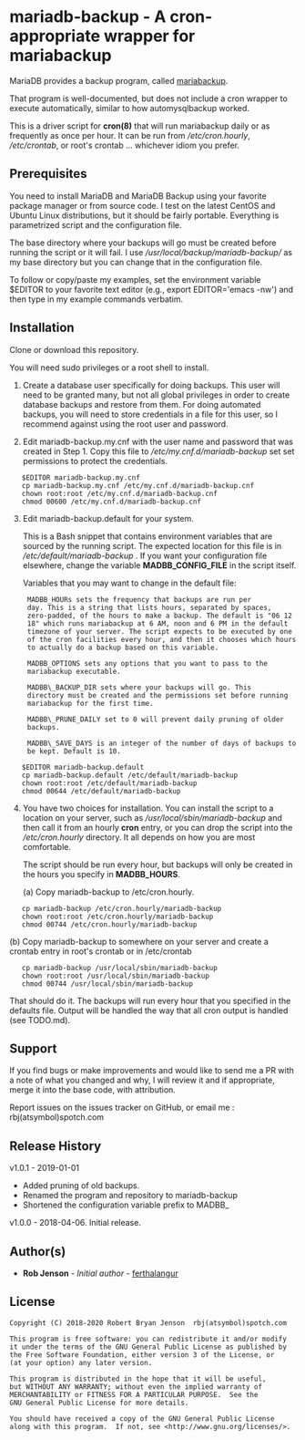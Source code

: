 # mariadb-backup - A cron-appropriate wrapper for mariabackup #

MariaDB provides a backup program, called
[mariabackup](https://mariadb.com/kb/en/library/mariabackup).

That program is well-documented, but does not include a cron wrapper to
execute automatically, similar to how automysqlbackup worked.

This is a driver script for **cron(8)** that will run mariabackup daily or as frequently as
once per hour. It can be run from */etc/cron.hourly*,
*/etc/crontab*, or root's crontab ... whichever idiom you prefer.



## Prerequisites ##

You need to install MariaDB and MariaDB Backup using your favorite
package manager or from source code. I test on the latest CentOS and
Ubuntu Linux distributions, but it should be fairly
portable. Everything is parametrized script and the configuration file.

The base directory where your backups will go must be created before
running the script or it will fail. I use
*/usr/local/backup/mariadb-backup/* as my base directory but you can
change that in the configuration file.

To follow or copy/paste my examples, set the environment variable
$EDITOR to your favorite text editor (e.g., export EDITOR='emacs -nw')
and then type in my example commands verbatim.


## Installation ##

Clone or download this repository.

You will need sudo privileges or a root shell to install.


1. Create a database user specifically for doing backups. This user
   will need to be granted many, but not all global privileges in
   order to create database backups and restore from them. For doing
   automated backups, you will need to store credentials in a file for
   this user, so I recommend against using the root user and
   password.

2. Edit mariadb-backup.my.cnf with the user name and password that was
   created in Step 1. Copy this file to */etc/my.cnf.d/mariadb-backup*
   set set permissions to protect the credentials.

```
   $EDITOR mariadb-backup.my.cnf
   cp mariadb-backup.my.cnf /etc/my.cnf.d/mariadb-backup.cnf
   chown root:root /etc/my.cnf.d/mariadb-backup.cnf
   chmod 00600 /etc/my.cnf.d/mariadb-backup.cnf
```

3. Edit mariadb-backup.default for your system. 

    This is a Bash snippet that contains environment variables that
    are sourced by the running script. The expected location for this
    file is in */etc/default/mariadb-backup* . If you want your
    configuration file elsewhere, change the variable
    **MADBB\_CONFIG_FILE** in the script itself.

    Variables that you may want to change in the default file:

		MADBB_HOURs sets the frequency that backups are run per
		day. This is a string that lists hours, separated by spaces,
		zero-padded, of the hours to make a backup. The default is "06 12
		18" which runs mariabackup at 6 AM, noon and 6 PM in the default
		timezone of your server. The script expects to be executed by one
		of the cron facilities every hour, and then it chooses which hours
		to actually do a backup based on this variable.

		MADBB_OPTIONS sets any options that you want to pass to the
		mariabackup executable.

		MADBB\_BACKUP_DIR sets where your backups will go. This
		directory must be created and the permissions set before running
		mariabackup for the first time.

		MADBB\_PRUNE_DAILY set to 0 will prevent daily pruning of older
		backups.

		MADBB\_SAVE_DAYS is an integer of the number of days of backups to
		be kept. Default is 10.

```
   $EDITOR mariadb-backup.default
   cp mariadb-backup.default /etc/default/mariadb-backup
   chown root:root /etc/default/mariadb-backup
   chmod 00644 /etc/default/mariadb-backup
```

4. You have two choices for installation. You can install the script
   to a location on your server, such as
   */usr/local/sbin/mariadb-backup* and then call it from an hourly **cron**
   entry, or you can drop the script into the */etc/cron.hourly*
   directory. It all depends on how you are most comfortable.

   The script should be run every hour, but backups will only be
   created in the hours you specify in **MADBB_HOURS**.

   (a) Copy mariadb-backup to /etc/cron.hourly.
	
```
   cp mariadb-backup /etc/cron.hourly/mariadb-backup
   chown root:root /etc/cron.hourly/mariadb-backup
   chmod 00744 /etc/cron.hourly/mariadb-backup
```

   (b) Copy mariadb-backup to somewhere on your server and create a
   crontab entry in root's crontab or in /etc/crontab

```
   cp mariadb-backup /usr/local/sbin/mariadb-backup
   chown root:root /usr/local/sbin/mariadb-backup
   chmod 00744 /usr/local/sbin/mariadb-backup
```

   That should do it. The backups will run every hour that you specified
   in the defaults file. Output will be handled the way that all cron
   output is handled (see TODO.md).



## Support ##

If you find bugs or make improvements and would like to send me a PR
with a note of what you changed and why, I will review it and if
appropriate, merge it into the base code, with attribution.

Report issues on the issues tracker on GitHub, or email me : rbj(atsymbol)spotch.com


## Release History ##
v1.0.1 - 2019-01-01
* Added pruning of old backups.
* Renamed the program and repository to mariadb-backup
* Shortened the configuration variable prefix to MADBB_

v1.0.0 - 2018-04-06. Initial release.

## Author(s) ##

* **Rob Jenson** - *Initial author* -
    [ferthalangur](https://github.com/ferthalangur)

## License ##
    Copyright (C) 2018-2020 Robert Bryan Jenson  rbj(atsymbol)spotch.com

    This program is free software: you can redistribute it and/or modify
    it under the terms of the GNU General Public License as published by
    the Free Software Foundation, either version 3 of the License, or
    (at your option) any later version.

    This program is distributed in the hope that it will be useful,
    but WITHOUT ANY WARRANTY; without even the implied warranty of
    MERCHANTABILITY or FITNESS FOR A PARTICULAR PURPOSE.  See the
    GNU General Public License for more details.

    You should have received a copy of the GNU General Public License
    along with this program.  If not, see <http://www.gnu.org/licenses/>.

